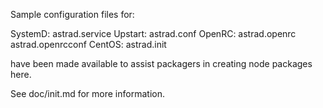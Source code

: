 Sample configuration files for:

SystemD: astrad.service
Upstart: astrad.conf
OpenRC:  astrad.openrc
         astrad.openrcconf
CentOS:  astrad.init

have been made available to assist packagers in creating node packages here.

See doc/init.md for more information.
